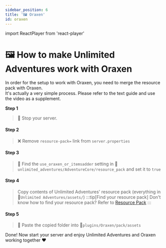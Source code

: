 ```yaml
---
sidebar_position: 6
title: '🖼️ Oraxen'
id: oraxen
---
```


import ReactPlayer from 'react-player'


# 🖼️ How to make Unlimited Adventures work with Oraxen

In order for the setup to work with Oraxen, you need to merge the resource pack with Oraxen.\
It's actually a very simple process. Please refer to the text guide and use the video as a supplement.

**Step 1**
> :red_circle: Stop your server.

#### Step 2
> ❌ Remove `resource-pack=` link from `server.properties`

#### Step 3
> :wrench: Find the `use_oraxen_or_itemsadder` setting in 📁`unlimited_adventures/AdventureCore/resource_pack` and set it to `true`

#### Step 4
> Copy contents of Unlimited Adventures' resource pack (everything in 📁`Unlimited Adventures/assets/`)
:::tip[Find your resource pack]
Don't know how to find your resource pack? Refer to [Resource Pack](resource-pack)
:::
#### Step 5
> 💾 Paste the copied folder into 📁`plugins/Oraxen/pack/assets`

Done! Now start your server and enjoy Unlimited Adventures and Oraxen working together :heart:


<ReactPlayer playing controls url="https://youtu.be/NiHsrvgD544"/>



